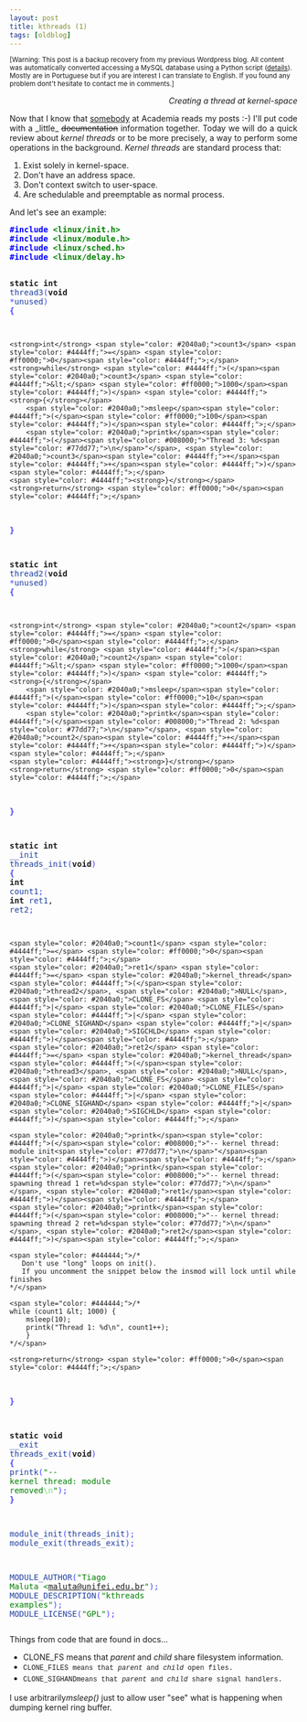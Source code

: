 ```yaml
---
layout: post
title: kthreads (1)
tags: [oldblog]
---
```


<small>[Warning: This post is a backup recovery from my previous Wordpress blog. All content was automatically converted accessing a MySQL database using a Python script (<a href="http://maluta.github.io/blog/convert-wordpress-to-jekyll/">details</a>). Mostly are in Portuguese but if you are interest I can translate to English. If you found any problem dont't hesitate to contact me in comments.]</small>



<p style="text-align: right;"><em>Creating a thread at kernel-space</em></p>
<p style="text-align: justify;">Now that I know that <a href="http://kindman.org/blog/2009/12/12/academia-motivation/" target="_blank">somebody</a> at Academia reads my posts :-) I'll put code with a _little_ <span style="text-decoration: line-through;">documentation</span> information together. Today we will do a quick review about <em>kernel threads </em>or to be more precisely, a way to perform some operations in the background. <em>Kernel threads</em> are standard process that:</p>

<ol>
	<li>Exist solely in kernel-space.</li>
	<li>Don't have an address space.</li>
	<li>Don't context switch to user-space.</li>
	<li>Are schedulable and preemptable as normal process.</li>
</ol>
And let's see an example:
<pre><span style="color: #0000ff;"><strong>#include <span style="color: #008000;">&lt;linux/init.h&gt;</span></strong></span>
<span style="color: #0000ff;"><strong>#include <span style="color: #008000;">&lt;linux/module.h&gt;</span></strong></span>
<span style="color: #0000ff;"><strong>#include <span style="color: #008000;">&lt;linux/sched.h&gt;</span></strong></span>
<span style="color: #0000ff;"><strong>#include <span style="color: #008000;">&lt;linux/delay.h&gt;</span></strong></span>

<strong>static</strong> <strong>int</strong> <span style="color: #2040a0;">thread3</span><span style="color: #4444ff;">(</span><strong>void</strong> <span style="color: #4444ff;">*</span><span style="color: #2040a0;">unused</span><span style="color: #4444ff;">)</span> <span style="color: #4444ff;"><strong>{</strong></span>

	<strong>int</strong> <span style="color: #2040a0;">count3</span> <span style="color: #4444ff;">=</span> <span style="color: #ff0000;">0</span><span style="color: #4444ff;">;</span>
	<strong>while</strong> <span style="color: #4444ff;">(</span><span style="color: #2040a0;">count3</span> <span style="color: #4444ff;">&lt;</span> <span style="color: #ff0000;">1000</span><span style="color: #4444ff;">)</span> <span style="color: #4444ff;"><strong>{</strong></span>
		<span style="color: #2040a0;">msleep</span><span style="color: #4444ff;">(</span><span style="color: #ff0000;">100</span><span style="color: #4444ff;">)</span><span style="color: #4444ff;">;</span>
		<span style="color: #2040a0;">printk</span><span style="color: #4444ff;">(</span><span style="color: #008000;">"Thread 3: %d<span style="color: #77dd77;">\n</span>"</span>, <span style="color: #2040a0;">count3</span><span style="color: #4444ff;">+</span><span style="color: #4444ff;">+</span><span style="color: #4444ff;">)</span><span style="color: #4444ff;">;</span>
	<span style="color: #4444ff;"><strong>}</strong></span>
	<strong>return</strong> <span style="color: #ff0000;">0</span><span style="color: #4444ff;">;</span>
<span style="color: #4444ff;"><strong>}</strong></span> 

<strong>static</strong> <strong>int</strong> <span style="color: #2040a0;">thread2</span><span style="color: #4444ff;">(</span><strong>void</strong> <span style="color: #4444ff;">*</span><span style="color: #2040a0;">unused</span><span style="color: #4444ff;">)</span> <span style="color: #4444ff;"><strong>{</strong></span>

	<strong>int</strong> <span style="color: #2040a0;">count2</span> <span style="color: #4444ff;">=</span> <span style="color: #ff0000;">0</span><span style="color: #4444ff;">;</span>
	<strong>while</strong> <span style="color: #4444ff;">(</span><span style="color: #2040a0;">count2</span> <span style="color: #4444ff;">&lt;</span> <span style="color: #ff0000;">1000</span><span style="color: #4444ff;">)</span> <span style="color: #4444ff;"><strong>{</strong></span>
		<span style="color: #2040a0;">msleep</span><span style="color: #4444ff;">(</span><span style="color: #ff0000;">10</span><span style="color: #4444ff;">)</span><span style="color: #4444ff;">;</span>
		<span style="color: #2040a0;">printk</span><span style="color: #4444ff;">(</span><span style="color: #008000;">"Thread 2: %d<span style="color: #77dd77;">\n</span>"</span>, <span style="color: #2040a0;">count2</span><span style="color: #4444ff;">+</span><span style="color: #4444ff;">+</span><span style="color: #4444ff;">)</span><span style="color: #4444ff;">;</span>
	<span style="color: #4444ff;"><strong>}</strong></span>
	<strong>return</strong> <span style="color: #ff0000;">0</span><span style="color: #4444ff;">;</span>
<span style="color: #4444ff;"><strong>}</strong></span>

<strong>static</strong> <strong>int</strong> <span style="color: #2040a0;">__init</span> <span style="color: #2040a0;">threads_init</span><span style="color: #4444ff;">(</span><strong>void</strong><span style="color: #4444ff;">)</span>
<span style="color: #4444ff;"><strong>{</strong></span>
	<strong>int</strong> <span style="color: #2040a0;">count1</span><span style="color: #4444ff;">;</span>
	<strong>int</strong> <span style="color: #2040a0;">ret1</span>, <span style="color: #2040a0;">ret2</span><span style="color: #4444ff;">;</span>

	<span style="color: #2040a0;">count1</span> <span style="color: #4444ff;">=</span> <span style="color: #ff0000;">0</span><span style="color: #4444ff;">;</span>
	<span style="color: #2040a0;">ret1</span> <span style="color: #4444ff;">=</span> <span style="color: #2040a0;">kernel_thread</span><span style="color: #4444ff;">(</span><span style="color: #2040a0;">thread2</span>, <span style="color: #2040a0;">NULL</span>, <span style="color: #2040a0;">CLONE_FS</span> <span style="color: #4444ff;">|</span> <span style="color: #2040a0;">CLONE_FILES</span> <span style="color: #4444ff;">|</span> <span style="color: #2040a0;">CLONE_SIGHAND</span> <span style="color: #4444ff;">|</span> <span style="color: #2040a0;">SIGCHLD</span> <span style="color: #4444ff;">)</span><span style="color: #4444ff;">;</span>
	<span style="color: #2040a0;">ret2</span> <span style="color: #4444ff;">=</span> <span style="color: #2040a0;">kernel_thread</span><span style="color: #4444ff;">(</span><span style="color: #2040a0;">thread3</span>, <span style="color: #2040a0;">NULL</span>, <span style="color: #2040a0;">CLONE_FS</span> <span style="color: #4444ff;">|</span> <span style="color: #2040a0;">CLONE_FILES</span> <span style="color: #4444ff;">|</span> <span style="color: #2040a0;">CLONE_SIGHAND</span> <span style="color: #4444ff;">|</span> <span style="color: #2040a0;">SIGCHLD</span> <span style="color: #4444ff;">)</span><span style="color: #4444ff;">;</span>

	<span style="color: #2040a0;">printk</span><span style="color: #4444ff;">(</span><span style="color: #008000;">"-- kernel thread: module init<span style="color: #77dd77;">\n</span>"</span><span style="color: #4444ff;">)</span><span style="color: #4444ff;">;</span>
	<span style="color: #2040a0;">printk</span><span style="color: #4444ff;">(</span><span style="color: #008000;">"-- kernel thread: spawning thread 1 ret=%d<span style="color: #77dd77;">\n</span>"</span>, <span style="color: #2040a0;">ret1</span><span style="color: #4444ff;">)</span><span style="color: #4444ff;">;</span>
	<span style="color: #2040a0;">printk</span><span style="color: #4444ff;">(</span><span style="color: #008000;">"-- kernel thread: spawning thread 2 ret=%d<span style="color: #77dd77;">\n</span>"</span>, <span style="color: #2040a0;">ret2</span><span style="color: #4444ff;">)</span><span style="color: #4444ff;">;</span>	

	<span style="color: #444444;">/*
	   Don't use "long" loops on init().
	   If you uncomment the snippet below the insmod will lock until while finishes
	*/</span> 

	<span style="color: #444444;">/*
	while (count1 &lt; 1000) {
		msleep(10);
		printk("Thread 1: %d\n", count1++);
     	}
	*/</span>

    <strong>return</strong> <span style="color: #ff0000;">0</span><span style="color: #4444ff;">;</span>
<span style="color: #4444ff;"><strong>}</strong></span>

<strong>static</strong> <strong>void</strong> <span style="color: #2040a0;">__exit</span> <span style="color: #2040a0;">threads_exit</span><span style="color: #4444ff;">(</span><strong>void</strong><span style="color: #4444ff;">)</span>
<span style="color: #4444ff;"><strong>{</strong></span>
    <span style="color: #2040a0;">printk</span><span style="color: #4444ff;">(</span><span style="color: #008000;">"-- kernel thread: module removed<span style="color: #77dd77;">\n</span>"</span><span style="color: #4444ff;">)</span><span style="color: #4444ff;">;</span>
<span style="color: #4444ff;"><strong>}</strong></span>

<span style="color: #2040a0;">module_init</span><span style="color: #4444ff;">(</span><span style="color: #2040a0;">threads_init</span><span style="color: #4444ff;">)</span><span style="color: #4444ff;">;</span>
<span style="color: #2040a0;">module_exit</span><span style="color: #4444ff;">(</span><span style="color: #2040a0;">threads_exit</span><span style="color: #4444ff;">)</span><span style="color: #4444ff;">;</span>

<span style="color: #2040a0;">MODULE_AUTHOR</span><span style="color: #4444ff;">(</span><span style="color: #008000;">"Tiago Maluta &lt;maluta@unifei.edu.br"</span><span style="color: #4444ff;">)</span><span style="color: #4444ff;">;</span>
<span style="color: #2040a0;">MODULE_DESCRIPTION</span><span style="color: #4444ff;">(</span><span style="color: #008000;">"kthreads examples"</span><span style="color: #4444ff;">)</span><span style="color: #4444ff;">;</span>
<span style="color: #2040a0;">MODULE_LICENSE</span><span style="color: #4444ff;">(</span><span style="color: #008000;">"GPL"</span><span style="color: #4444ff;">)</span><span style="color: #4444ff;">;</span></pre>
Things from code that are found in docs...
<ul>
	<li>CLONE_FS means that<em> parent</em> and <em>child</em> share filesystem information.</li>
	<li><span style="font-family: Consolas, Monaco, 'Courier New', Courier, monospace; line-height: 18px; font-size: 12px; white-space: pre;">CLONE_FILES means that<em> parent </em>and <em>child</em> open files.</span></li>
	<li><span style="font-family: Consolas, Monaco, 'Courier New', Courier, monospace; line-height: 18px; font-size: 12px; white-space: pre;">CLONE_SIGHANDmeans that <em>parent</em> and <em>child</em> share signal handlers.</span></li>
</ul>
I use arbitrarily<em>msleep()</em> just to allow user "see" what is happening when dumping kernel ring buffer.